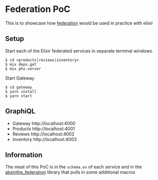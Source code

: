 # Federation PoC

This is to showcase how [federation](https://www.apollographql.com/docs/federation/) would be used in practice with elixir
## Setup

Start each of the Elixir federated services in separate terminal windows.

```
$ cd <products|reviews|inventory>
$ mix deps.get
$ mix phx.server
```

Start Gateway

```
$ cd gateway
$ yarn install
$ yarn start
```

## GraphiQL

- Gateway http://localhost:4000
- Products http://localhost:4001
- Reviews http://localhost:4002
- Inventory http://localhost:4003

## Information

The meat of this PoC is in the `schema.ex` of each service and in the [absinthe_federation](https://github.com/DivvyPayHQ/absinthe_federation) library that pulls in some additional macros